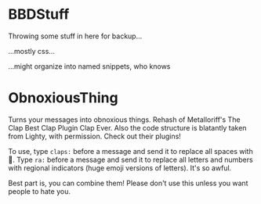 # BBDStuff

Throwing some stuff in here for backup...


...mostly css...


...might organize into named snippets, who knows


# ObnoxiousThing

Turns your messages into obnoxious things. Rehash of Metalloriff's The Clap Best Clap Plugin Clap Ever. Also the code structure is blatantly taken from Lighty, with permission. Check out their plugins!

To use, type `claps:` before a message and send it to replace all spaces with :clap:. Type `ra:` before a message and send it to replace all letters and numbers with regional indicators (huge emoji versions of letters). It's so awful.

Best part is, you can combine them! Please don't use this unless you want people to hate you.
